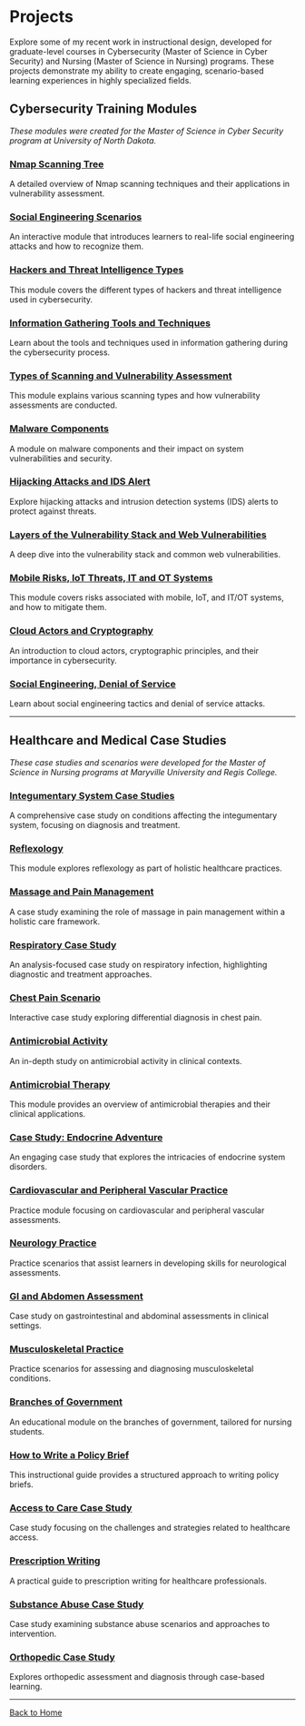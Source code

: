 # Projects

Explore some of my recent work in instructional design, developed for graduate-level courses in Cybersecurity (Master of Science in Cyber Security) and Nursing (Master of Science in Nursing) programs. These projects demonstrate my ability to create engaging, scenario-based learning experiences in highly specialized fields.

## Cybersecurity Training Modules
*These modules were created for the Master of Science in Cyber Security program at University of North Dakota.*

### <a href="https://lmscontent.embanet.com/Media/UND/CSCI587/CSCI587-w03-m01/" target="_blank">Nmap Scanning Tree</a>
A detailed overview of Nmap scanning techniques and their applications in vulnerability assessment.

### <a href="https://lmscontent.embanet.com/Media/UND/CSCI587/CSCI587-w06-m02/" target="_blank">Social Engineering Scenarios</a>
An interactive module that introduces learners to real-life social engineering attacks and how to recognize them.

### <a href="https://lmscontent.embanet.com/Media/UND/CSCI587/CSCI587-w01-m01/" target="_blank">Hackers and Threat Intelligence Types</a>
This module covers the different types of hackers and threat intelligence used in cybersecurity.

### <a href="https://lmscontent.embanet.com/Media/UND/CSCI587/CSCI587-w02-m01/" target="_blank">Information Gathering Tools and Techniques</a>
Learn about the tools and techniques used in information gathering during the cybersecurity process.

### <a href="https://lmscontent.embanet.com/Media/UND/CSCI587/CSCI587-w04-m01/" target="_blank">Types of Scanning and Vulnerability Assessment</a>
This module explains various scanning types and how vulnerability assessments are conducted.

### <a href="https://lmscontent.embanet.com/Media/UND/CSCI587/CSCI587-w05-m01/" target="_blank">Malware Components</a>
A module on malware components and their impact on system vulnerabilities and security.

### <a href="https://lmscontent.embanet.com/Media/UND/CSCI587/CSCI587-w07-m01/" target="_blank">Hijacking Attacks and IDS Alert</a>
Explore hijacking attacks and intrusion detection systems (IDS) alerts to protect against threats.

### <a href="https://lmscontent.embanet.com/Media/UND/CSCI587/CSCI587-w08-m01/" target="_blank">Layers of the Vulnerability Stack and Web Vulnerabilities</a>
A deep dive into the vulnerability stack and common web vulnerabilities.

### <a href="https://lmscontent.embanet.com/Media/UND/CSCI587/CSCI587-w10-m01/" target="_blank">Mobile Risks, IoT Threats, IT and OT Systems</a>
This module covers risks associated with mobile, IoT, and IT/OT systems, and how to mitigate them.

### <a href="https://lmscontent.embanet.com/Media/UND/CSCI587/CSCI587-w11-m01/" target="_blank">Cloud Actors and Cryptography</a>
An introduction to cloud actors, cryptographic principles, and their importance in cybersecurity.

### <a href="https://lmscontent.embanet.com/Media/UND/CSCI587/CSCI587-w06-m01/" target="_blank">Social Engineering, Denial of Service</a>
Learn about social engineering tactics and denial of service attacks.

---

## Healthcare and Medical Case Studies
*These case studies and scenarios were developed for the Master of Science in Nursing programs at Maryville University and Regis College.*

### <a href="https://lmscontent.embanet.com/Media/MVU/NURS611/NURS611-w15-m02/" target="_blank">Integumentary System Case Studies</a>
A comprehensive case study on conditions affecting the integumentary system, focusing on diagnosis and treatment.

### <a href="https://lmscontent.embanet.com/Media/RC/NU635/NU635-w12-m01/" target="_blank">Reflexology</a>
This module explores reflexology as part of holistic healthcare practices.

### <a href="https://lmscontent.embanet.com/Media/RC/NU635/NU635-w06-m02/" target="_blank">Massage and Pain Management</a>
A case study examining the role of massage in pain management within a holistic care framework.

### <a href="https://lmscontent.embanet.com/Media/RC/NU664E/NU664E-w02-m02/" target="_blank">Respiratory Case Study</a>
An analysis-focused case study on respiratory infection, highlighting diagnostic and treatment approaches.

### <a href="https://lmscontent.embanet.com/Media/MVU/NURS611/NURS611-w02-m01/" target="_blank">Chest Pain Scenario</a>
Interactive case study exploring differential diagnosis in chest pain.

### <a href="https://lmscontent.embanet.com/Media/RC/NU665A/NU665A-w05-m01/" target="_blank">Antimicrobial Activity</a>
An in-depth study on antimicrobial activity in clinical contexts.

### <a href="https://lmscontent.embanet.com/Media/RC/NU665A/NU665A-w10-m01/" target="_blank">Antimicrobial Therapy</a>
This module provides an overview of antimicrobial therapies and their clinical applications.

### <a href="https://lmscontent.embanet.com/Media/MVU/NURS611/NURS611-w04-m01/" target="_blank">Case Study: Endocrine Adventure</a>
An engaging case study that explores the intricacies of endocrine system disorders.

### <a href="https://lmscontent.embanet.com/Media/MVU/NURS612/NURS612-w07-m01/" target="_blank">Cardiovascular and Peripheral Vascular Practice</a>
Practice module focusing on cardiovascular and peripheral vascular assessments.

### <a href="https://lmscontent.embanet.com/Media/MVU/NURS612/NURS612-w11-m01/" target="_blank">Neurology Practice</a>
Practice scenarios that assist learners in developing skills for neurological assessments.

### <a href="https://lmscontent.embanet.com/Media/MVU/NURS612/NURS612-w09-m02/" target="_blank">GI and Abdomen Assessment</a>
Case study on gastrointestinal and abdominal assessments in clinical settings.

### <a href="https://lmscontent.embanet.com/Media/MVU/NURS612/NURS612-w10-m01/" target="_blank">Musculoskeletal Practice</a>
Practice scenarios for assessing and diagnosing musculoskeletal conditions.

### <a href="https://lmscontent.embanet.com/Media/MVU/NURS602/NURS602-w01-m02/" target="_blank">Branches of Government</a>
An educational module on the branches of government, tailored for nursing students.

### <a href="https://lmscontent.embanet.com/Media/MVU/NURS602/NURS602-w02-m01/" target="_blank">How to Write a Policy Brief</a>
This instructional guide provides a structured approach to writing policy briefs.

### <a href="https://lmscontent.embanet.com/Media/MVU/NURS602/NURS602-w04-m02/" target="_blank">Access to Care Case Study</a>
Case study focusing on the challenges and strategies related to healthcare access.

### <a href="https://lmscontent.embanet.com/Media/RC/NU664A/NU664A-w06-m03/" target="_blank">Prescription Writing</a>
A practical guide to prescription writing for healthcare professionals.

### <a href="https://lmscontent.embanet.com/Media/RC/NU665A/NU665A-w13-m01/" target="_blank">Substance Abuse Case Study</a>
Case study examining substance abuse scenarios and approaches to intervention.

### <a href="https://lmscontent.embanet.com/Media/RC/NU665A/NU665A-w02-m01/" target="_blank">Orthopedic Case Study</a>
Explores orthopedic assessment and diagnosis through case-based learning.

---

[Back to Home](index.html)
